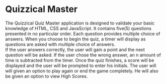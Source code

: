 # Quizzical Master

The Quizzical Quiz Master application is designed to validate your basic knowledge of HTML, CSS and JavaScript. It contains five(5) questions presented in no particular order. 
Each question provides multiple choice of answers. When you choose to begin the quiz, a timer will display as questions are asked with multiple choice of answers.  
If the user answers correctly, the user will gain a point and the next question will be asked. If the user chose the wrong answer, an n amount of time is subtracted from the timer. Once the quiz finishes, a score will be displayed and the user will be prompted to enter his initials. 
The user will will given an option to play again or end the game completely. He will also be given an option to view High Scores.  


